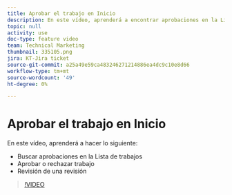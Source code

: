 ```yaml
---
title: Aprobar el trabajo en Inicio
description: En este vídeo, aprenderá a encontrar aprobaciones en la Lista de trabajos, aprobar o rechazar trabajos y revisar una prueba.
topic: null
activity: use
doc-type: feature video
team: Technical Marketing
thumbnail: 335105.png
jira: KT-Jira ticket
source-git-commit: a25a49e59ca483246271214886ea4dc9c10e8d66
workflow-type: tm+mt
source-wordcount: '49'
ht-degree: 0%

---
```


# Aprobar el trabajo en Inicio

En este vídeo, aprenderá a hacer lo siguiente:

* Buscar aprobaciones en la Lista de trabajos
* Aprobar o rechazar trabajo
* Revisión de una revisión

>[!VIDEO](https://video.tv.adobe.com/v/335105/?quality=12&learn=on)
